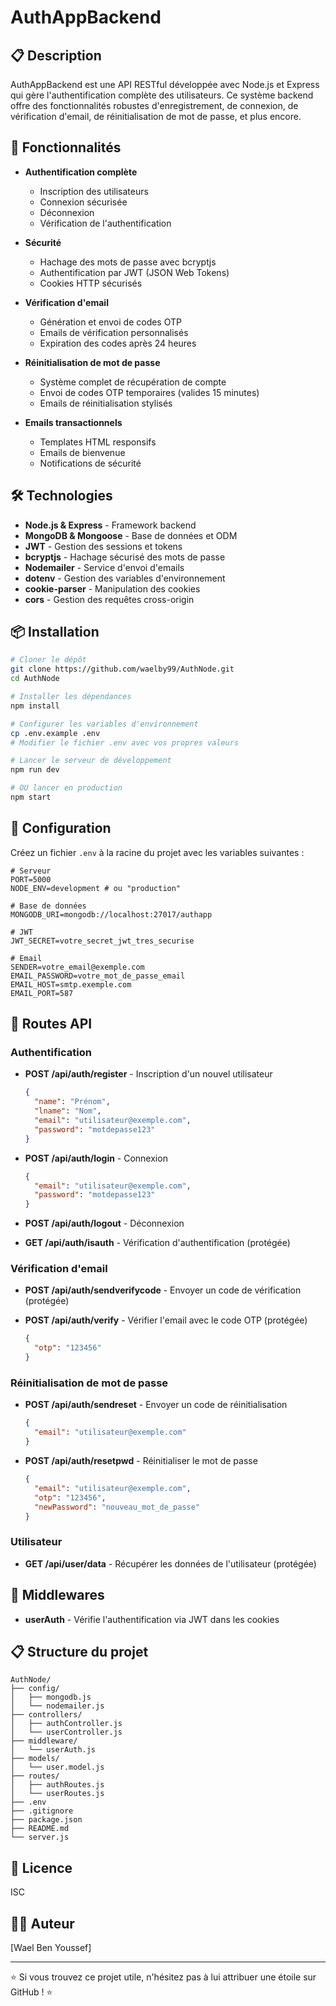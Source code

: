 # AuthAppBackend 

## 📋 Description
AuthAppBackend est une API RESTful développée avec Node.js et Express qui gère l'authentification complète des utilisateurs. Ce système backend offre des fonctionnalités robustes d'enregistrement, de connexion, de vérification d'email, de réinitialisation de mot de passe, et plus encore.

## 🚀 Fonctionnalités

- **Authentification complète**
  - Inscription des utilisateurs
  - Connexion sécurisée
  - Déconnexion
  - Vérification de l'authentification
  
- **Sécurité**
  - Hachage des mots de passe avec bcryptjs
  - Authentification par JWT (JSON Web Tokens)
  - Cookies HTTP sécurisés

- **Vérification d'email**
  - Génération et envoi de codes OTP
  - Emails de vérification personnalisés
  - Expiration des codes après 24 heures

- **Réinitialisation de mot de passe**
  - Système complet de récupération de compte
  - Envoi de codes OTP temporaires (valides 15 minutes)
  - Emails de réinitialisation stylisés

- **Emails transactionnels**
  - Templates HTML responsifs
  - Emails de bienvenue
  - Notifications de sécurité

## 🛠️ Technologies

- **Node.js & Express** - Framework backend
- **MongoDB & Mongoose** - Base de données et ODM
- **JWT** - Gestion des sessions et tokens
- **bcryptjs** - Hachage sécurisé des mots de passe
- **Nodemailer** - Service d'envoi d'emails
- **dotenv** - Gestion des variables d'environnement
- **cookie-parser** - Manipulation des cookies
- **cors** - Gestion des requêtes cross-origin

## 📦 Installation

```bash
# Cloner le dépôt
git clone https://github.com/waelby99/AuthNode.git
cd AuthNode

# Installer les dépendances
npm install

# Configurer les variables d'environnement
cp .env.example .env
# Modifier le fichier .env avec vos propres valeurs

# Lancer le serveur de développement
npm run dev

# OU lancer en production
npm start
```

## 🔧 Configuration

Créez un fichier `.env` à la racine du projet avec les variables suivantes :

```env
# Serveur
PORT=5000
NODE_ENV=development # ou "production"

# Base de données
MONGODB_URI=mongodb://localhost:27017/authapp

# JWT
JWT_SECRET=votre_secret_jwt_tres_securise

# Email
SENDER=votre_email@exemple.com
EMAIL_PASSWORD=votre_mot_de_passe_email
EMAIL_HOST=smtp.exemple.com
EMAIL_PORT=587
```

## 🔐 Routes API

### Authentification

- **POST /api/auth/register** - Inscription d'un nouvel utilisateur
  ```json
  {
    "name": "Prénom",
    "lname": "Nom",
    "email": "utilisateur@exemple.com",
    "password": "motdepasse123"
  }
  ```

- **POST /api/auth/login** - Connexion
  ```json
  {
    "email": "utilisateur@exemple.com",
    "password": "motdepasse123"
  }
  ```

- **POST /api/auth/logout** - Déconnexion

- **GET /api/auth/isauth** - Vérification d'authentification (protégée)

### Vérification d'email

- **POST /api/auth/sendverifycode** - Envoyer un code de vérification (protégée)

- **POST /api/auth/verify** - Vérifier l'email avec le code OTP (protégée)
  ```json
  {
    "otp": "123456"
  }
  ```

### Réinitialisation de mot de passe

- **POST /api/auth/sendreset** - Envoyer un code de réinitialisation
  ```json
  {
    "email": "utilisateur@exemple.com"
  }
  ```

- **POST /api/auth/resetpwd** - Réinitialiser le mot de passe
  ```json
  {
    "email": "utilisateur@exemple.com",
    "otp": "123456",
    "newPassword": "nouveau_mot_de_passe"
  }
  ```

### Utilisateur

- **GET /api/user/data** - Récupérer les données de l'utilisateur (protégée)

## 📝 Middlewares

- **userAuth** - Vérifie l'authentification via JWT dans les cookies

## 📋 Structure du projet

```
AuthNode/
├── config/
│   ├── mongodb.js
│   └── nodemailer.js
├── controllers/
│   ├── authController.js
│   └── userController.js
├── middleware/
│   └── userAuth.js
├── models/
│   └── user.model.js
├── routes/
│   ├── authRoutes.js
│   └── userRoutes.js
├── .env
├── .gitignore
├── package.json
├── README.md
└── server.js
```

## 📄 Licence

ISC

## 👨‍💻 Auteur

[Wael Ben Youssef]

---

⭐ Si vous trouvez ce projet utile, n'hésitez pas à lui attribuer une étoile sur GitHub ! ⭐
